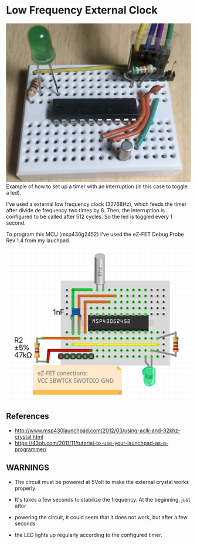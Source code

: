 # Low Frequency External Clock
![alt text](proto_board.jpeg)
Example of how to set up a timer with an interruption (in this case to toggle a led).

I've used a external low frequency clock (32768Hz), which feeds the timer after divide de frequency two times by 8. Then, the interruption is configured to be called after 512 cycles. So the led is toggled every 1 second.

To program this MCU (msp430g2452) I've used the eZ-FET Debug Probe Rev 1.4 from my lauchpad.

![alt text](Schematic.png)


## References
 * http://www.msp430launchpad.com/2012/03/using-aclk-and-32khz-crystal.html
 * https://43oh.com/2011/11/tutorial-to-use-your-launchpad-as-a-programmer/



## WARNINGS

 * The circuit must be powered at 5Volt to make the external crystal works properly

 * It's takes a few seconds to stabilize the frequency. At the beginning, just after
 * powering the circuit, it could seem that it does not work, but after a few seconds
 * the LED lights up regularly according to the configured timer.